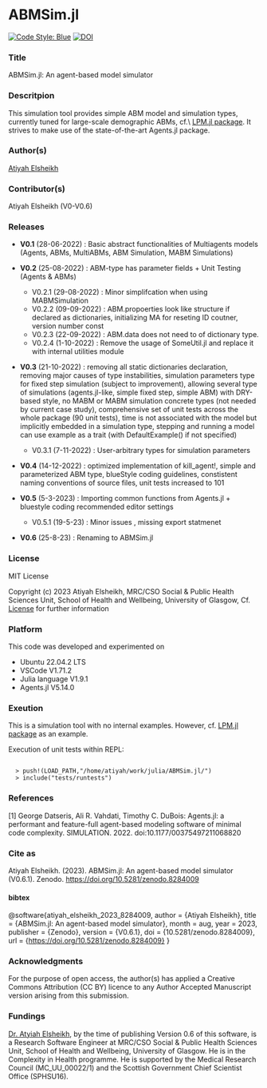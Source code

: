 # ABMSim.jl

[![Code Style: Blue](https://img.shields.io/badge/code%20style-blue-4495d1.svg)](https://github.com/invenia/BlueStyle)
[![DOI](https://zenodo.org/badge/DOI/10.5281/zenodo.8284008.svg)](https://doi.org/10.5281/zenodo.8284009)

### Title 

ABMSim.jl: An agent-based model simulator 

### Descritpion 

This simulation tool provides simple ABM model and simulation types, currently tuned for large-scale demographic ABMs, cf.\ [LPM.jl package](https://github.com/MRC-CSO-SPHSU/LPM.jl). It strives to make use of the state-of-the-art Agents.jl package. 

### Author(s) 
[Atiyah Elsheikh](https://www.gla.ac.uk/schools/healthwellbeing/staff/atiyahelsheikh/)

### Contributor(s)  
Atiyah Elsheikh (V0-V0.6)  

### Releases

- **V0.1** (28-06-2022) : Basic abstract functionalities of Multiagents models (Agents, ABMs, MultiABMs, ABM Simulation, MABM Simulations)
- **V0.2** (25-08-2022) : ABM-type has parameter fields + Unit Testing (Agents & ABMs)

   - V0.2.1   (29-08-2022) : Minor simplifcation when using MABMSimulation
   - V0.2.2   (09-09-2022) : ABM.propoerties look like structure if declared as dictionaries, initializing MA for reseting ID coutner, version number const
   - V0.2.3   (22-09-2022) : ABM.data does not need to of dictionary type. 
   - V0.2.4   (1-10-2022)  : Remove the usage of SomeUtil.jl and replace it with internal utilities module
  
- **V0.3** (21-10-2022) :  removing all static dictionaries declaration, removing major causes of type instabilities, simulation parameters type for fixed step simulation (subject to improvement), allowing several type of simulations  (agents.jl-like, simple fixed step, simple ABM) with DRY-based style, no MABM or MABM simulation concrete types (not needed by current case study), comprehensive set of unit tests across the whole package (90 unit tests), time is not associated with the model but implicitly embedded in a simulation type, stepping and running a model can use example as a trait (with DefaultExample() if not specified) 

   - V0.3.1   (7-11-2022)  : User-arbitrary types for simulation parameters 
   
 - **V0.4**   (14-12-2022) : optimized implementation of kill_agent!, simple and parameterized ABM type, blueStyle coding guidelines, constistent naming conventions of source files, unit tests increased to 101
 - **V0.5**   (5-3-2023)   : Importing common functions from Agents.jl + bluestyle coding recommended editor settings 

   - V0.5.1   (19-5-23)    : Minor issues , missing export statmenet
      
 - **V0.6**   (25-8-23)    : Renaming to ABMSim.jl

### License
MIT License

Copyright (c) 2023 Atiyah Elsheikh, MRC/CSO Social & Public Health Sciences Unit, School of Health and Wellbeing, University of Glasgow, Cf. [License](https://github.com/MRC-CSO-SPHSU/ABMSim.jl/blob/master/LICENSE) for further information

### Platform 
This code was developed and experimented on 
- Ubuntu 22.04.2 LTS
- VSCode V1.71.2
- Julia language V1.9.1
- Agents.jl V5.14.0

### Exeution 

This is a simulation tool with no internal examples. However, cf. [LPM.jl package](https://github.com/MRC-CSO-SPHSU/LPM.jl) as an example. 

Execution of unit tests within REPL: 

<code>  
  > push!(LOAD_PATH,"/home/atiyah/work/julia/ABMSim.jl/")
  > include("tests/runtests")
</code> 

### References

[1] George Datseris, Ali R. Vahdati, Timothy C. DuBois: Agents.jl: a performant and feature-full agent-based modeling software of minimal code complexity. SIMULATION. 2022. doi:10.1177/00375497211068820

### Cite as 

Atiyah Elsheikh. (2023). ABMSim.jl: An agent-based model simulator (V0.6.1). Zenodo. https://doi.org/10.5281/zenodo.8284009

#### bibtex 

@software{atiyah_elsheikh_2023_8284009,
  author       = {Atiyah Elsheikh},
  title        = {ABMSim.jl: An agent-based model simulator},
  month        = aug,
  year         = 2023,
  publisher    = {Zenodo},
  version      = {V0.6.1},
  doi          = {10.5281/zenodo.8284009},
  url          = {https://doi.org/10.5281/zenodo.8284009}
}

### Acknowledgments 

For the purpose of open access, the author(s) has applied a Creative Commons Attribution (CC BY) licence to any Author Accepted Manuscript version arising from this submission.

### Fundings 
[Dr. Atyiah Elsheikh](https://www.gla.ac.uk/schools/healthwellbeing/staff/atiyahelsheikh/), by the time of publishing Version 0.6 of this software, is a Research Software Engineer at MRC/CSO Social & Public Health Sciences Unit, School of Health and Wellbeing, University of Glasgow. He is in the Complexity in Health programme. He is supported  by the Medical Research Council (MC_UU_00022/1) and the Scottish Government Chief Scientist Office (SPHSU16). 


